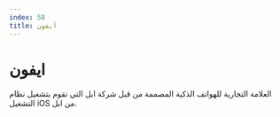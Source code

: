 ```yaml
---
index: 58
title: آيفون
---
```

# ايفون

العلامة التجارية للهواتف الذكية المصممة من قبل شركة ابل التي تقوم بتشغيل نظام التشغيل iOS من ابل.